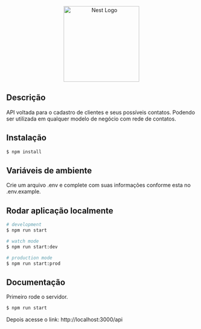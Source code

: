 <p align="center">
  <a href="http://nestjs.com/" target="blank"><img src="https://nestjs.com/img/logo-small.svg" width="200" alt="Nest Logo" /></a>
</p>

[circleci-image]: https://img.shields.io/circleci/build/github/nestjs/nest/master?token=abc123def456
[circleci-url]: https://circleci.com/gh/nestjs/nest


## Descrição

API voltada para o cadastro de clientes e seus possíveis contatos. Podendo ser utilizada em qualquer modelo de negócio com rede de contatos. 

## Instalação

```bash
$ npm install
```
  
## Variáveis de ambiente
  Crie um arquivo .env e complete com suas informações conforme esta no .env.example.

## Rodar aplicação localmente

```bash
# development
$ npm run start

# watch mode
$ npm run start:dev

# production mode
$ npm run start:prod
```

## Documentação 
  Primeiro rode o servidor. 
  ```bash
  $ npm run start
  ```
 
  Depois acesse o link: http://localhost:3000/api
